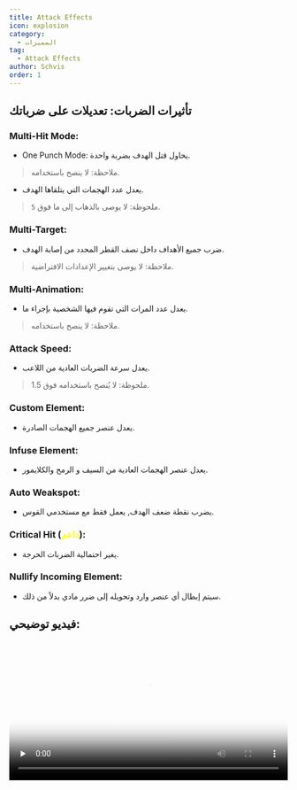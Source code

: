 ```yaml
---
title: Attack Effects
icon: explosion
category:
  - المميزات
tag:
  - Attack Effects
author: Schvis
order: 1
---
```


## تأثيرات الضربات: تعديلات على ضرباتك

### Multi-Hit Mode:
- One Punch Mode: يحاول قتل الهدف بضربة واحدة.
> ملاحظة: لا ينصح باستخدامه.
- يعدل عدد الهجمات التي يتلقاها الهدف.
> ملحوظة: لا يوصى بالذهاب إلى ما فوق `5`.
### Multi-Target:
- ضرب جميع الأهداف داخل نصف القطر المحدد من إصابة الهدف.
> ملاحظة: لا يوصى بتغيير الإعدادات الافتراضية.
### Multi-Animation:
- يعدل عدد المرات التي تقوم فيها الشخصية بإجراء ما.
> ملاحظة: لا ينصح باستخدامه.
### Attack Speed:
- يعدل سرعة الضربات العادية من اللاعب.
> ملحوظة: لا يُنصح باستخدامه فوق 1.5.
### Custom Element:
- يعدل عنصر جميع الهجمات الصادرة.
### Infuse Element:
- يعدل عنصر الهجمات العادية من السيف و الرمح والكلايمور.
### Auto Weakspot:
- يضرب نقطة ضعف الهدف, يعمل فقط مع مستخدمي القوس.
### Critical Hit (<span style='color:yellow;'>داعم</span>):
- يغير احتمالية الضربات الحرجة.
### Nullify Incoming Element:
- سيتم إبطال أي عنصر وارد وتحويله إلى ضرر مادي بدلاً من ذلك.

## فيديو توضيحي:

<video controls preload="none" width="100%" poster="https://nextcloud.atruicardona.xyz/s/4rRZ3mQoxsnfMQy/preview"><source src="https://nextcloud.atruicardona.xyz/s/4rRZ3mQoxsnfMQy/download" type="video/mp4"></video>

